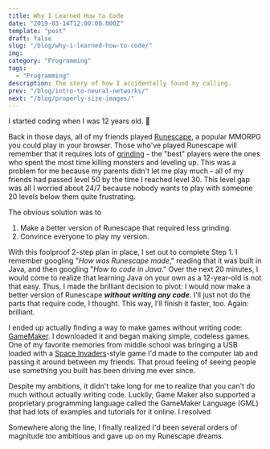 ```yaml
---
title: Why I Learned How to Code
date: "2019-03-14T12:00:00.000Z"
template: "post"
draft: false
slug: "/blog/why-i-learned-how-to-code/"
img: 
category: "Programming"
tags:
  - "Programming"
description: The story of how I accidentally found my calling.
prev: "/blog/intro-to-neural-networks/"
next: "/blog/properly-size-images/"
---
```


I started coding when I was 12 years old. 👶

Back in those days, all of my friends played [Runescape](https://www.runescape.com), a popular MMORPG you could play in your browser. Those who've played Runescape will remember that it requires lots of [grinding](https://en.wikipedia.org/wiki/Grinding_(gaming)) - the "best" players were the ones who spent the most time killing monsters and leveling up. This was a problem for me because my parents didn't let me play much - all of my friends had passed level 50 by the time I reached level 30. This level gap was <span class="crossed-out">all I worried about 24/7 because nobody wants to play with someone 20 levels below them</span> quite frustrating.

The obvious solution was to

1. Make a better version of Runescape that required less grinding.
2. Convince everyone to play my version.

With this foolproof 2-step plan in place, I set out to complete Step 1. I remember googling "_How was Runescape made_," reading that it was built in Java, and then googling "_How to code in Java_." Over the next 20 minutes, I would come to realize that learning Java on your own as a 12-year-old is not that easy. Thus, I made the brilliant decision to pivot: I would now make a better version of Runescape **_without writing any code_**. <span class="emph-special">I'll just not do the parts that require code</span>, I thought. <span class="emph-special">This way, I'll finish it faster, too</span>. Again: brilliant.

I ended up actually finding a way to make games without writing code: [GameMaker](https://www.yoyogames.com/gamemaker). I downloaded it and began making simple, codeless games. One of my favorite memories from middle school was bringing a USB loaded with a [Space Invaders](https://en.wikipedia.org/wiki/Space_Invaders)-style game I'd made to the computer lab and passing it around between my friends. That proud feeling of seeing people use something you built has been driving me ever since.

Despite my ambitions, it didn't take long for me to realize that you can't do much without actually writing code. Luckily, Game Maker also supported a proprietary programming language called the GameMaker Language (GML) that had lots of examples and tutorials for it online. I resolved 

Somewhere along the line, I finally realized I'd been several orders of magnitude too ambitious and gave up on my Runescape dreams.
